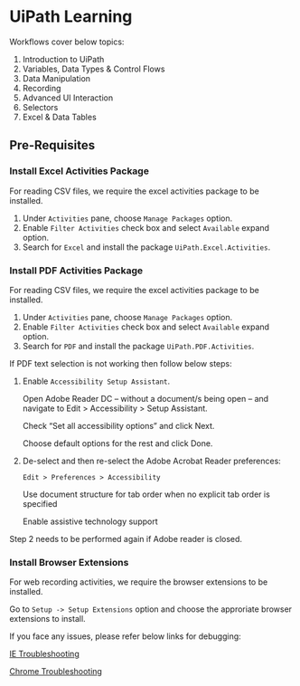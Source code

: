 # UiPath Learning

Workflows cover below topics:
1. Introduction to UiPath
2. Variables, Data Types & Control Flows
3. Data Manipulation
4. Recording
5. Advanced UI Interaction
6. Selectors
7. Excel & Data Tables

## Pre-Requisites

### Install Excel Activities Package

For reading CSV files, we require the excel activities package to be installed.

1. Under `Activities` pane, choose `Manage Packages` option.
2. Enable `Filter Activities` check box and select `Available` expand option.
3. Search for `Excel` and install the package `UiPath.Excel.Activities`.

### Install PDF Activities Package

For reading CSV files, we require the excel activities package to be installed.

1. Under `Activities` pane, choose `Manage Packages` option.
2. Enable `Filter Activities` check box and select `Available` expand option.
3. Search for `PDF` and install the package `UiPath.PDF.Activities`.

If PDF text selection is not working then follow below steps:

1. Enable `Accessibility Setup Assistant`.

   Open Adobe Reader DC – without a document/s being open – and navigate to Edit > Accessibility > Setup Assistant.

   Check “Set all accessibility options” and click Next.

   Choose default options for the rest and click Done.

2. De-select and then re-select the Adobe Acrobat Reader preferences:

    `Edit > Preferences > Accessibility`

    Use document structure for tab order when no explicit tab order is specified

    Enable assistive technology support

Step 2 needs to be performed again if Adobe reader is closed.

### Install Browser Extensions

For web recording activities, we require the browser extensions to be installed.

Go to `Setup -> Setup Extensions` option and choose the approriate browser extensions to install.

If you face any issues, please refer below links for debugging:

[IE Troubleshooting](https://www.uipath.com/kb-articles/internet-explorer-automation-troubleshooting)

[Chrome Troubleshooting](https://studio.uipath.com/docs/chrome-extension)
